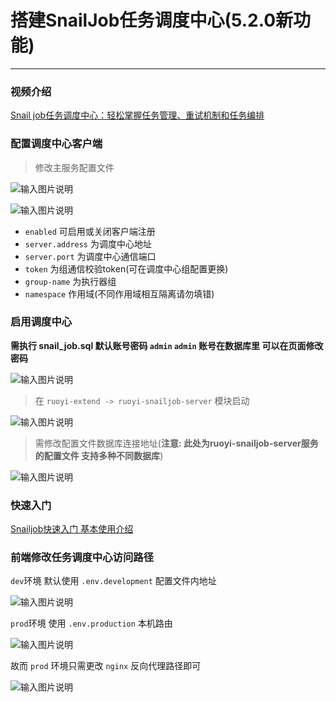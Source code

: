 # 搭建SnailJob任务调度中心(5.2.0新功能)
- - -

### 视频介绍

[Snail job任务调度中心：轻松掌握任务管理、重试机制和任务编排](https://www.bilibili.com/video/BV19i421m7GL/)

### 配置调度中心客户端
> 修改主服务配置文件
>

![输入图片说明](https://foruda.gitee.com/images/1687656939847353725/951c1af7_1766278.png "屏幕截图")

![输入图片说明](https://foruda.gitee.com/images/1716174758437043952/de28db71_1766278.png "屏幕截图")

* `enabled` 可启用或关闭客户端注册
* `server.address` 为调度中心地址
* `server.port` 为调度中心通信端口
* `token` 为组通信校验token(可在调度中心组配置更换)
* `group-name` 为执行器组
* `namespace` 作用域(不同作用域相互隔离请勿填错)

### 启用调度中心
**需执行 snail_job.sql 默认账号密码 `admin` `admin` 账号在数据库里 可以在页面修改密码**
<br>

![输入图片说明](https://foruda.gitee.com/images/1726801238503062021/a030616f_1766278.png "屏幕截图")

> 在 `ruoyi-extend -> ruoyi-snailjob-server` 模块启动
>
![输入图片说明](https://foruda.gitee.com/images/1716174842485474283/78cec86d_1766278.png "屏幕截图")

> 需修改配置文件数据库连接地址(**注意: 此处为ruoyi-snailjob-server服务的配置文件 支持多种不同数据库**)
>
![输入图片说明](https://foruda.gitee.com/images/1714356048711590477/13289085_1766278.png "屏幕截图")

### 快速入门

[Snailjob快速入门 基本使用介绍](https://juejin.cn/post/7412955032092442675)

### 前端修改任务调度中心访问路径
`dev`环境 默认使用 `.env.development` 配置文件内地址

![输入图片说明](https://foruda.gitee.com/images/1716174933143893408/58d47bbc_1766278.png "屏幕截图")

`prod`环境 使用 `.env.production` 本机路由

![输入图片说明](https://foruda.gitee.com/images/1716174973454805690/0d6f20fb_1766278.png "屏幕截图")

故而 `prod` 环境只需更改 `nginx` 反向代理路径即可

![输入图片说明](https://foruda.gitee.com/images/1716174998979181179/2f9e4e4a_1766278.png "屏幕截图")